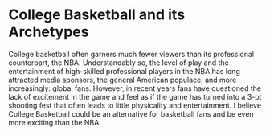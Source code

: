 # College Basketball and its Archetypes
College basketball often garners much fewer viewers than its professional counterpart, the NBA. Understandably so, the level of play and the entertainment of high-skilled professional players in the NBA has long attracted media sponsors, the general American populace, and more increasingly: global fans. However, in recent years fans have questioned the lack of excitement in the game and feel as if the game has turned into a 3-pt shooting fest that often leads to little physicality and entertainment. I believe College Basketball could be an alternative for basketball fans and be even more exciting than the NBA.
